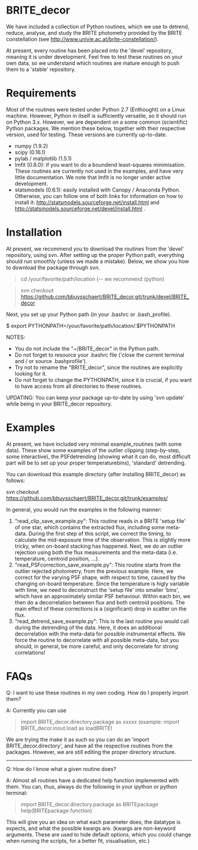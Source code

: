 # BRITE_decor
We have included a collection of Python routines, which we use to detrend, reduce, analyse, and study the BRITE photometry provided by the BRITE constellation (see http://www.univie.ac.at/brite-constellation/).

At present, every routine has been placed into the 'devel' repository, meaning it is under development.  Feel free to test these routines on your own data, so we understand which routines are mature enough to push them to a 'stable' repository.

# Requirements
Most of the routines were tested under Python 2.7 (Enthought) on a Linux machine.  However, Python in itself is sufficiently versatile, so it should run on Python 3.x.  However, we are dependent on a some common (scientific) Python packages.  We mention these below, together with their respective version, used for testing.  These versions are currently up-to-date.
- numpy (1.9.2)
- scipy (0.16.1)
- pylab / matplotlib (1.5.1)
- lmfit (0.8.0): if you want to do a boundend least-squares minimisation.  These routines are currently not used in the examples, and have very little documentation.  We note that lmfit is no longer under active development.
- statsmodels (0.6.1): easily installed with Canopy / Anaconda Python. Otherwise, you can follow one of both links for information on how to install it: http://statsmodels.sourceforge.net/install.html and http://statsmodels.sourceforge.net/devel/install.html .
 
# Installation
At present, we recommend you to download the routines from the 'devel' repository, using svn. After setting up the proper Python path, everything should run smoothly (unless we made a mistake). Below, we show you how to download the package through svn.

> cd /your/favorite/path/location (-- we recommend /python)

> svn checkout https://github.com/bbuysschaert/BRITE_decor.git/trunk/devel/BRITE_decor

Next, you set up your Python path (in your .bashrc or .bash_profile).

$ export PYTHONPATH=/your/favorite/path/location/:$PYTHONPATH

NOTES:
- You do not include the "~/BRITE_decor" in the Python path.
- Do not forget to resource your .bashrc file ('close the current terminal and / or source .bashprofile').
- Try not to rename the "BRITE_decor", since the routines are explicitly looking for it.
- Do not forget to change the PYTHONPATH, since it is crucial, if you want to have access from all directories to these routines.

UPDATING:
You can keep your package up-to-date by using 'svn update' while being in your BRITE_decor repository.

# Examples
At present, we have included very minimal example_routines (with some data).  These show some examples of the outlier clipping (step-by-step, some interactive), the PSFdetrending (showing what it can do, most difficult part will be to set up your proper temperaturebins), 'standard' detrending.

You can download this example directory (after installing BRITE_decor) as follows:

svn checkout https://github.com/bbuysschaert/BRITE_decor.git/trunk/examples/

In general, you would run the examples in the following manner:
1. "read_clip_save_example.py": This routine reads in a BRITE 'setup file' of one star, which contains the extracted flux, including some meta-data.  During the first step of this script, we correct the timing, to calculate the mid-exposure time of the observation.  This is slightly more tricky, when on-board stacking has happened.  Next, we do an outlier rejection using both the flux measurements and the meta-data (i.e. temperature, centroid position, ...).
2. "read_PSFcorrection_save_example.py": This routine starts from the outlier rejected photometry, from the previous example.  Here, we correct for the varying PSF shape, with respect to time, caused by the changing on-board temperature.  Since the temperature is higly variable with time, we need to deconstruct the 'setup file' into smaller 'bins', which have an approximately similar PSF behaviour.  Within each bin, we then do a decorrelation between flux and both centroid positions.  The main effect of these corrections is a (significant) drop in scatter on the flux.
3. "read_detrend_save_example.py": This is the last routine you would call during the detrending of the data.  Here, it does an additional decorrelation with the meta-data for possible instrumental effects.  We force the routine to decorrelate with all possible meta-data, but you should, in general, be more careful, and only decorrelate for strong correlations!

# FAQs

Q: I want to use these routines in my own coding.  How do I properly import them?

A: Currently you can use 

> import BRITE_decor.directory.package as xxxxx (example: import BRITE_decor.inout.load as loadBRITE) 

We are trying the make it as such so you can do an 'import BRITE_decor.directory', and have all the respective routines from the packages.  However, we are still editing the proper directory structure.

-----------

Q: How do I know what a given routine does?

A: Almost all routines have a dedicated help function implemented with them.  You can, thus, always do the following in your ipython or python terminal:

> import BRITE_decor.directory.package as BRITEpackage
> help(BRITEpackage.function)

This will give you an idea on what each parameter does, the datatype is expects, and what the possible kwargs are. (kwargs are non-keyword arguments.  These are used to hide default options, which you could change when running the scripts, for a better fit, visualisation, etc.)
